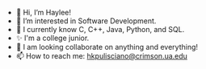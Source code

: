 - 👋 Hi, I’m Haylee!
- 👀 I’m interested in Software Development.
- 🌱 I currently know C, C++, Java, Python, and SQL.
- ✨ I'm a college junior.
- 🤝 I am looking collaborate on anything and everything!
- 📫 How to reach me: hkpulisciano@crimson.ua.edu
